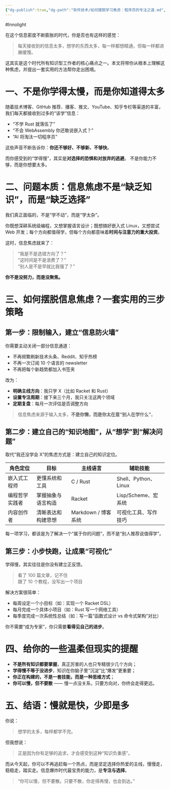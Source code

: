 ```yaml
---
{"dg-publish":true,"dg-path":"软件技术/如何摆脱学习焦虑：程序员的专注之道.md","permalink":"/软件技术/如何摆脱学习焦虑：程序员的专注之道/","created":"2025-07-14T11:27:27.182+08:00","updated":"2025-07-14T11:36:57.298+08:00"}
---
```


#Innolight

在这个信息密度不断膨胀的时代，你是否也有这样的感觉：

> 每天接收到的信息太多，想学的东西太多，每一样都想精通，但每一样都进展缓慢。

这其实是这个时代所有知识型工作者的核心痛点之一。本文将带你从根本上理解这种焦虑，并提出一套实用的方法帮你走出困境。

# 一、不是你学得太慢，而是你知道得太多

随着技术博客、GitHub 推荐、播客、推文、YouTube、知乎专栏等渠道的丰富，我们每天都接收到过多的“该学”信息：

- “不学 Rust 就落伍了”
- “不会 WebAssembly 你还敢说嵌入式？”
- “AI 将淘汰一切程序员”

这些声音不断告诉你：**你还不够好、不够新、不够快**。

而你感受到的“学得慢”，其实是**对选择的恐惧和对放弃的逃避**。  不是你能力不够，而是你想要太多。

# 二、问题本质：信息焦虑不是“缺乏知识”，而是“缺乏选择”

我们真正面临的，不是“学不动”，而是“学太杂”。

你既想深耕系统级编程，又想掌握语言设计；既想搞好嵌入式 Linux，又想尝试 Web 开发；每个方向都值得学，但每个方向都意味着**时间与注意力的重大投资**。

这时，信息焦虑就来了：

> “我是不是选错方向了？”  
> “这时间是不是浪费了？”  
> “别人是不是早就比我强了？”

**你不是没努力，而是没聚焦。**

# 三、如何摆脱信息焦虑？一套实用的三步策略

## 第一步：限制输入，建立“信息防火墙”

你需要主动关闭一部分信息通道：

- 不再频繁刷新技术头条、Reddit、知乎热榜
- 不再一次订阅 10 个语言的 newsletter
- 不再把每个新趋势都加入书签夹

改为：

- **明确主线方向**：我只学 X（比如 Racket 和 Rust）
- **设置专注周期**：接下来三个月，我只关注这两个领域
- **定期复盘**：每月一次评估是否调整方向

> 信息焦虑来源于输入太多，**不是你懒，而是你太在意“别人在学什么”**。

## 第二步：建立自己的“知识地图”，从“想学”到“解决问题”

取代“我还没学会 X”的焦虑方式是：建立自己的知识定位。

|角色定位|目标|主线语言|辅助技能|
|---|---|---|---|
|嵌入式工程师|更懂系统和工具|C / Rust|Shell、Python、Linux|
|编程哲学实践者|掌握抽象与语言构造|Racket|Lisp/Scheme、宏系统|
|内容创作者|清晰表达和构建思想|Markdown / 博客系统|可视化工具、写作技巧|

每一项学习，都该是为了解决一个“属于你的问题”，而不是“别人推荐说值得学”。

## 第三步：小步快跑，让成果“可视化”

学得慢，其实往往是你没有建立正反馈。

> 看了 100 篇文章，记不住  
> 跟了 10 个教程，没写出一个项目

解决方案很简单：

- 每周设定一个小目标（如：实现一个 Racket DSL）
- 每月完成一个具体小项目（如：Rust 写一个网络工具）
- 每季度完成一次系统性总结（如：写一篇“函数式设计 vs 命令式架构”对比）

你不需要“成为专家”，你只需要**看得见自己的进步**。

# 四、给你的一些温柔但现实的提醒

- **不是所有知识都要掌握**，真正厉害的人也只专精很少几个方向；
- **学得慢不等于没进步**，知识在你脑子里“沉淀”比“爆发”更重要；
- **你正在构建的，不是一套技能，而是一种思维方式**；
- **你可以慢，但不要散** —— 慢一点没关系，只要方向对，你终会走得更远。

# 五、结语：慢就是快，少即是多

你说：

> 想学的太多，每样都学不完。

但我想说：

> 正是因为你有足够的追求，才会感受到这种“知识负重感”。

而从今天起，你可以不再追赶每一个热点，而是坚定选择你热爱的主线，慢慢走，稳稳走，踏实走。信息爆炸时代最宝贵的能力，是**专注与选择**。

> “你可以慢，但不要散。只要不散，你走得再慢，也会到达。”

